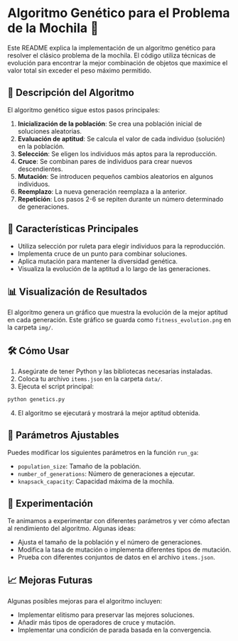 # Algoritmo Genético para el Problema de la Mochila 🎒

Este README explica la implementación de un algoritmo genético para resolver el clásico problema de la mochila. El código utiliza técnicas de evolución para encontrar la mejor combinación de objetos que maximice el valor total sin exceder el peso máximo permitido.

## 🧬 Descripción del Algoritmo

El algoritmo genético sigue estos pasos principales:

1. **Inicialización de la población**: Se crea una población inicial de soluciones aleatorias.
2. **Evaluación de aptitud**: Se calcula el valor de cada individuo (solución) en la población.
3. **Selección**: Se eligen los individuos más aptos para la reproducción.
4. **Cruce**: Se combinan pares de individuos para crear nuevos descendientes.
5. **Mutación**: Se introducen pequeños cambios aleatorios en algunos individuos.
6. **Reemplazo**: La nueva generación reemplaza a la anterior.
7. **Repetición**: Los pasos 2-6 se repiten durante un número determinado de generaciones.

## 🚀 Características Principales

- Utiliza selección por ruleta para elegir individuos para la reproducción.
- Implementa cruce de un punto para combinar soluciones.
- Aplica mutación para mantener la diversidad genética.
- Visualiza la evolución de la aptitud a lo largo de las generaciones.

## 📊 Visualización de Resultados

El algoritmo genera un gráfico que muestra la evolución de la mejor aptitud en cada generación. Este gráfico se guarda como `fitness_evolution.png` en la carpeta `img/`.

## 🛠️ Cómo Usar

1. Asegúrate de tener Python y las bibliotecas necesarias instaladas.
2. Coloca tu archivo `items.json` en la carpeta `data/`.
3. Ejecuta el script principal:

```bash
python genetics.py
```

4. El algoritmo se ejecutará y mostrará la mejor aptitud obtenida.

## 📝 Parámetros Ajustables

Puedes modificar los siguientes parámetros en la función `run_ga`:

- `population_size`: Tamaño de la población.
- `number_of_generations`: Número de generaciones a ejecutar.
- `knapsack_capacity`: Capacidad máxima de la mochila.

## 🧪 Experimentación

Te animamos a experimentar con diferentes parámetros y ver cómo afectan al rendimiento del algoritmo. Algunas ideas:

- Ajusta el tamaño de la población y el número de generaciones.
- Modifica la tasa de mutación o implementa diferentes tipos de mutación.
- Prueba con diferentes conjuntos de datos en el archivo `items.json`.

## 📈 Mejoras Futuras

Algunas posibles mejoras para el algoritmo incluyen:

- Implementar elitismo para preservar las mejores soluciones.
- Añadir más tipos de operadores de cruce y mutación.
- Implementar una condición de parada basada en la convergencia.